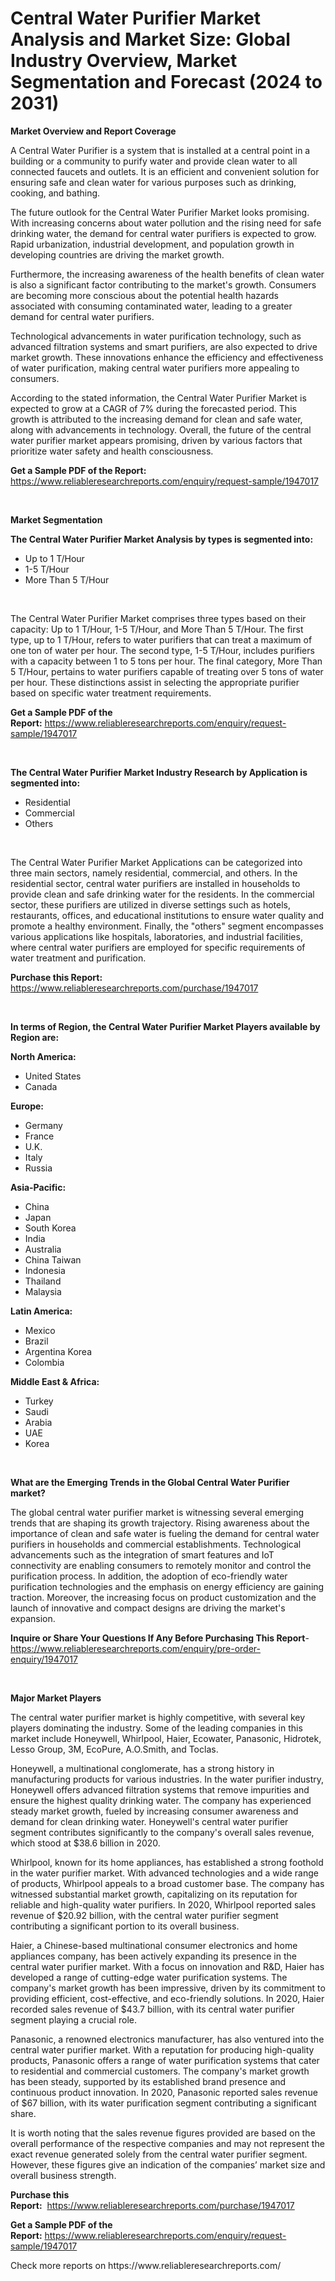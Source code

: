 <p><h1>Central Water Purifier Market Analysis and Market Size: Global Industry Overview, Market Segmentation and Forecast (2024 to 2031)</h1></p><p><strong>Market Overview and Report Coverage</strong></p>
<p><p>A Central Water Purifier is a system that is installed at a central point in a building or a community to purify water and provide clean water to all connected faucets and outlets. It is an efficient and convenient solution for ensuring safe and clean water for various purposes such as drinking, cooking, and bathing.</p><p>The future outlook for the Central Water Purifier Market looks promising. With increasing concerns about water pollution and the rising need for safe drinking water, the demand for central water purifiers is expected to grow. Rapid urbanization, industrial development, and population growth in developing countries are driving the market growth.</p><p>Furthermore, the increasing awareness of the health benefits of clean water is also a significant factor contributing to the market's growth. Consumers are becoming more conscious about the potential health hazards associated with consuming contaminated water, leading to a greater demand for central water purifiers.</p><p>Technological advancements in water purification technology, such as advanced filtration systems and smart purifiers, are also expected to drive market growth. These innovations enhance the efficiency and effectiveness of water purification, making central water purifiers more appealing to consumers.</p><p>According to the stated information, the Central Water Purifier Market is expected to grow at a CAGR of 7% during the forecasted period. This growth is attributed to the increasing demand for clean and safe water, along with advancements in technology. Overall, the future of the central water purifier market appears promising, driven by various factors that prioritize water safety and health consciousness.</p></p>
<p><strong>Get a Sample PDF of the Report:</strong> <a href="https://www.reliableresearchreports.com/enquiry/request-sample/1947017">https://www.reliableresearchreports.com/enquiry/request-sample/1947017</a></p>
<p>&nbsp;</p>
<p><strong>Market Segmentation</strong></p>
<p><strong>The Central Water Purifier Market Analysis by types is segmented into:</strong></p>
<p><ul><li>Up to 1 T/Hour</li><li>1-5 T/Hour</li><li>More Than 5 T/Hour</li></ul></p>
<p>&nbsp;</p>
<p><p>The Central Water Purifier Market comprises three types based on their capacity: Up to 1 T/Hour, 1-5 T/Hour, and More Than 5 T/Hour. The first type, up to 1 T/Hour, refers to water purifiers that can treat a maximum of one ton of water per hour. The second type, 1-5 T/Hour, includes purifiers with a capacity between 1 to 5 tons per hour. The final category, More Than 5 T/Hour, pertains to water purifiers capable of treating over 5 tons of water per hour. These distinctions assist in selecting the appropriate purifier based on specific water treatment requirements.</p></p>
<p><strong>Get a Sample PDF of the Report:</strong>&nbsp;<a href="https://www.reliableresearchreports.com/enquiry/request-sample/1947017">https://www.reliableresearchreports.com/enquiry/request-sample/1947017</a></p>
<p>&nbsp;</p>
<p><strong>The Central Water Purifier Market Industry Research by Application is segmented into:</strong></p>
<p><ul><li>Residential</li><li>Commercial</li><li>Others</li></ul></p>
<p>&nbsp;</p>
<p><p>The Central Water Purifier Market Applications can be categorized into three main sectors, namely residential, commercial, and others. In the residential sector, central water purifiers are installed in households to provide clean and safe drinking water for the residents. In the commercial sector, these purifiers are utilized in diverse settings such as hotels, restaurants, offices, and educational institutions to ensure water quality and promote a healthy environment. Finally, the "others" segment encompasses various applications like hospitals, laboratories, and industrial facilities, where central water purifiers are employed for specific requirements of water treatment and purification.</p></p>
<p><strong>Purchase this Report:</strong>&nbsp; <a href="https://www.reliableresearchreports.com/purchase/1947017">https://www.reliableresearchreports.com/purchase/1947017</a></p>
<p>&nbsp;</p>
<p><strong>In terms of Region, the Central Water Purifier Market Players available by Region are:</strong></p>
<p>
    <p> <strong> North America: </strong>
        <ul>
            <li>United States</li>
            <li>Canada</li>
        </ul>
        </p> 
    <p> <strong> Europe: </strong>
        <ul>
            <li>Germany</li>
            <li>France</li>
            <li>U.K.</li>
            <li>Italy</li>
            <li>Russia</li>
        </ul>
        </p> 
    <p> <strong> Asia-Pacific: </strong>
        <ul>
            <li>China</li>
            <li>Japan</li>
            <li>South Korea</li>
            <li>India</li>
            <li>Australia</li>
            <li>China Taiwan</li>
            <li>Indonesia</li>
            <li>Thailand</li>
            <li>Malaysia</li>
        </ul>
        </p> 
    <p> <strong> Latin America: </strong>
        <ul>
            <li>Mexico</li>
            <li>Brazil</li>
            <li>Argentina Korea</li>
            <li>Colombia</li>
        </ul>
        </p> 
    <p> <strong> Middle East & Africa: </strong>
        <ul>
            <li>Turkey</li>
            <li>Saudi</li>
            <li>Arabia</li>
            <li>UAE</li>
            <li>Korea</li>
        </ul>
    </p>
    </p>
<p>&nbsp;</p>
<p><strong>What are the Emerging Trends in the Global Central Water Purifier market?</strong></p>
<p><p>The global central water purifier market is witnessing several emerging trends that are shaping its growth trajectory. Rising awareness about the importance of clean and safe water is fueling the demand for central water purifiers in households and commercial establishments. Technological advancements such as the integration of smart features and IoT connectivity are enabling consumers to remotely monitor and control the purification process. In addition, the adoption of eco-friendly water purification technologies and the emphasis on energy efficiency are gaining traction. Moreover, the increasing focus on product customization and the launch of innovative and compact designs are driving the market's expansion.</p></p>
<p><strong>Inquire or Share Your Questions If Any Before Purchasing This Report</strong>- <a href="https://www.reliableresearchreports.com/enquiry/pre-order-enquiry/1947017">https://www.reliableresearchreports.com/enquiry/pre-order-enquiry/1947017</a></p>
<p>&nbsp;</p>
<p><strong>Major Market Players</strong></p>
<p><p>The central water purifier market is highly competitive, with several key players dominating the industry. Some of the leading companies in this market include Honeywell, Whirlpool, Haier, Ecowater, Panasonic, Hidrotek, Lesso Group, 3M, EcoPure, A.O.Smith, and Toclas.</p><p>Honeywell, a multinational conglomerate, has a strong history in manufacturing products for various industries. In the water purifier industry, Honeywell offers advanced filtration systems that remove impurities and ensure the highest quality drinking water. The company has experienced steady market growth, fueled by increasing consumer awareness and demand for clean drinking water. Honeywell's central water purifier segment contributes significantly to the company's overall sales revenue, which stood at $38.6 billion in 2020.</p><p>Whirlpool, known for its home appliances, has established a strong foothold in the water purifier market. With advanced technologies and a wide range of products, Whirlpool appeals to a broad customer base. The company has witnessed substantial market growth, capitalizing on its reputation for reliable and high-quality water purifiers. In 2020, Whirlpool reported sales revenue of $20.92 billion, with the central water purifier segment contributing a significant portion to its overall business.</p><p>Haier, a Chinese-based multinational consumer electronics and home appliances company, has been actively expanding its presence in the central water purifier market. With a focus on innovation and R&D, Haier has developed a range of cutting-edge water purification systems. The company's market growth has been impressive, driven by its commitment to providing efficient, cost-effective, and eco-friendly solutions. In 2020, Haier recorded sales revenue of $43.7 billion, with its central water purifier segment playing a crucial role.</p><p>Panasonic, a renowned electronics manufacturer, has also ventured into the central water purifier market. With a reputation for producing high-quality products, Panasonic offers a range of water purification systems that cater to residential and commercial customers. The company's market growth has been steady, supported by its established brand presence and continuous product innovation. In 2020, Panasonic reported sales revenue of $67 billion, with its water purification segment contributing a significant share.</p><p>It is worth noting that the sales revenue figures provided are based on the overall performance of the respective companies and may not represent the exact revenue generated solely from the central water purifier segment. However, these figures give an indication of the companies’ market size and overall business strength.</p></p>
<p><strong>Purchase this Report:</strong>&nbsp;&nbsp;<a href="https://www.reliableresearchreports.com/purchase/1947017">https://www.reliableresearchreports.com/purchase/1947017</a></p>
<p></p>
<p><strong>Get a Sample PDF of the Report:</strong>&nbsp;<a href="https://www.reliableresearchreports.com/enquiry/request-sample/1947017">https://www.reliableresearchreports.com/enquiry/request-sample/1947017</a></p>
<p>Check more reports on https://www.reliableresearchreports.com/</p>